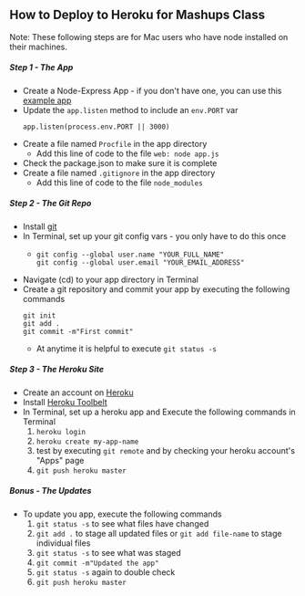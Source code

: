 How to Deploy to Heroku for Mashups Class
------------------

Note: These following steps are for Mac users who have node installed on their machines.

##### Step 1 - The App
* Create a Node-Express App - if you don't have one, you can use this [example app](https://github.com/craigprotzel/Mashups/tree/master/Server_Node_Express/express_with_public_folder)
* Update the `app.listen` method to include an `env.PORT` var  
  ```
  app.listen(process.env.PORT || 3000)
  ```
* Create a file named `Procfile` in the app directory
  * Add this line of code to the file `web: node app.js`
* Check the package.json to make sure it is complete
* Create a file named `.gitignore` in the app directory
  * Add this line of code to the file `node_modules`

##### Step 2 - The Git Repo
* Install [git](http://git-scm.com/downloads)
* In Terminal, set up your git config vars - you only have to do this once
  * ```
    git config --global user.name "YOUR_FULL_NAME"  
    git config --global user.email "YOUR_EMAIL_ADDRESS"
    ```
* Navigate (cd) to your app directory in Terminal
* Create a git repository and commit your app by executing the following commands
  ```
  git init  
  git add .  
  git commit -m"First commit"
  ```
  * At anytime it is helpful to execute `git status -s`

##### Step 3 - The Heroku Site
* Create an account on [Heroku](https://heroku.com)
* Install [Heroku Toolbelt](https://toolbelt.heroku.com/)
* In Terminal, set up a heroku app and Execute the following commands in Terminal
  1. `heroku login`
  2. `heroku create my-app-name`
  3. test by executing `git remote` and by checking your heroku account's "Apps" page
  4. `git push heroku master`

##### Bonus - The Updates
* To update you app, execute the following commands
  1. `git status -s` to see what files have changed 
  2. `git add .`  to stage all updated files or `git add file-name` to stage individual files
  3. `git status -s` to see what was staged
  4. `git commit -m"Updated the app"`
  5. `git status -s` again to double check
  6. `git push heroku master`



